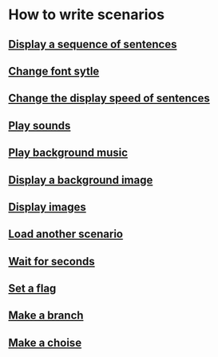 How to write scenarios
================================================================================

[Display a sequence of sentences](display_a_sequence_of_sentences.md)
--------------------------------------------------------------------------------

[Change font sytle](change_font_style.md)
--------------------------------------------------------------------------------

[Change the display speed of sentences](change_the_display_speed_of_sentences.md)
--------------------------------------------------------------------------------

[Play sounds](play_sounds.md)
--------------------------------------------------------------------------------

[Play background music](play_background_music.md)
--------------------------------------------------------------------------------

[Display a background image](display_a_background_image.md)
--------------------------------------------------------------------------------

[Display images](display_images.md)
--------------------------------------------------------------------------------

[Load another scenario](load_another_scenario.md)
--------------------------------------------------------------------------------

[Wait for seconds](wait_for_seconds.md)
--------------------------------------------------------------------------------

[Set a flag](set_a_flag.md)
--------------------------------------------------------------------------------

[Make a branch](make_a_branch.md)
--------------------------------------------------------------------------------

[Make a choise](make_a_choise.md)
--------------------------------------------------------------------------------
